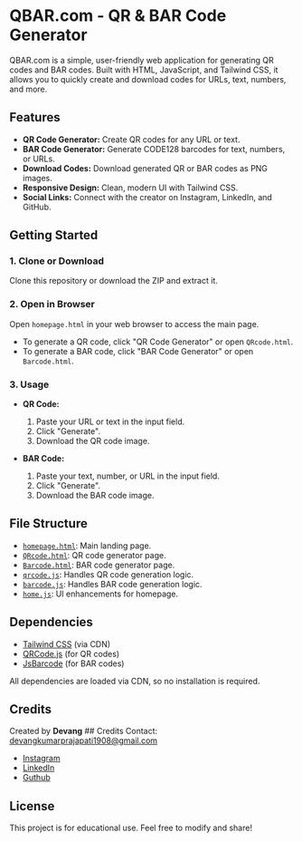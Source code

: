 # QBAR.com - QR & BAR Code Generator

QBAR.com is a simple, user-friendly web application for generating QR codes and BAR codes. Built with HTML, JavaScript, and Tailwind CSS, it allows you to quickly create and download codes for URLs, text, numbers, and more.

## Features

- **QR Code Generator:** Create QR codes for any URL or text.
- **BAR Code Generator:** Generate CODE128 barcodes for text, numbers, or URLs.
- **Download Codes:** Download generated QR or BAR codes as PNG images.
- **Responsive Design:** Clean, modern UI with Tailwind CSS.
- **Social Links:** Connect with the creator on Instagram, LinkedIn, and GitHub.

## Getting Started

### 1. Clone or Download

Clone this repository or download the ZIP and extract it.

### 2. Open in Browser

Open `homepage.html` in your web browser to access the main page.

- To generate a QR code, click "QR Code Generator" or open `QRcode.html`.
- To generate a BAR code, click "BAR Code Generator" or open `Barcode.html`.

### 3. Usage

- **QR Code:**  
  1. Paste your URL or text in the input field.  
  2. Click "Generate".  
  3. Download the QR code image.

- **BAR Code:**  
  1. Paste your text, number, or URL in the input field.  
  2. Click "Generate".  
  3. Download the BAR code image.

## File Structure

- [`homepage.html`](homepage.html): Main landing page.
- [`QRcode.html`](QRcode.html): QR code generator page.
- [`Barcode.html`](Barcode.html): BAR code generator page.
- [`qrcode.js`](qrcode.js): Handles QR code generation logic.
- [`barcode.js`](barcode.js): Handles BAR code generation logic.
- [`home.js`](home.js): UI enhancements for homepage.

## Dependencies

- [Tailwind CSS](https://cdn.tailwindcss.com) (via CDN)
- [QRCode.js](https://cdnjs.cloudflare.com/ajax/libs/qrcodejs/1.0.0/qrcode.min.js) (for QR codes)
- [JsBarcode](https://cdnjs.cloudflare.com/ajax/libs/jsbarcode/3.11.0/JsBarcode.all.min.js) (for BAR codes)

All dependencies are loaded via CDN, so no installation is required.

## Credits

Created by **Devang**  ## Credits
Contact: devangkumarprajapati1908@gmail.com

- [Instagram](https://www.instagram.com/dev_daksh__/)
- [LinkedIn](https://www.linkedin.com/in/devang-kumar-41642a366)
- [Guthub](https://github.com/Devangdaksh)

## License

This project is for educational use. Feel free to modify and share!

